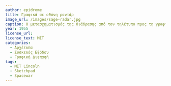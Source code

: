 ```yaml
---
author: epidrome
title: Γραφικά σε οθόνη ραντάρ 
image_url: /images/sage-radar.jpg
caption: Ο μετασχηματισμός της διάδρασης από τον τηλέτυπο προς τη γραφική διεπαφή στις αρχές της δεκαετίας του 1960 φαντάζει ως μια πολύ σημαντική αλλαγή παραδείγματος. Στην πράξη, όμως, μπορούμε να διαγνώσουμε την έμπνευση των σχεδιαστών των Sketchpad, Spacewar, στο οικείο για αυτούς σύστημα SAGE, το οποίο χρησιμοποιούσε γραφικά για την απεικόνιση και την ταυτοποίηση ιπτάμενων αντικειμένων πάνω σε μια οθόνη ραντάρ.
year: 1955 
license_url: 
license_text: MIT
categories:
  - Αρχέτυπα 
  - Συσκευές Εξόδου 
  - Γραφική Διεπαφή 
tags:
  - MIT Lincoln 
  - Sketchpad
  - Spacewar
---
```

